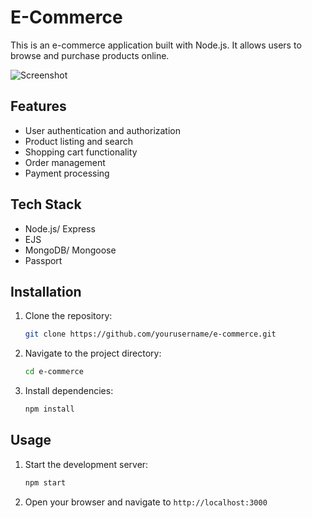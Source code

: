 # E-Commerce
This is an e-commerce application built with Node.js. It allows users to browse and purchase products online.

![Screenshot](https://github.com/user-attachments/assets/3384bfae-a186-450f-af19-975b73f949a2)

## Features
- User authentication and authorization
- Product listing and search
- Shopping cart functionality
- Order management
- Payment processing

## Tech Stack
- Node.js/ Express
- EJS
- MongoDB/ Mongoose
- Passport

## Installation
1. Clone the repository:
    ```bash
    git clone https://github.com/yourusername/e-commerce.git
    ```
2. Navigate to the project directory:
    ```bash
    cd e-commerce
    ```
3. Install dependencies:
    ```bash
    npm install
    ```

## Usage
1. Start the development server:
    ```bash
    npm start
    ```
2. Open your browser and navigate to `http://localhost:3000`
